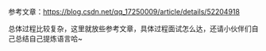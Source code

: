 参考文章：https://blog.csdn.net/qq_17250009/article/details/52204918

总体过程比较复杂，这里就放些参考文章，具体过程面试怎么达，还请小伙伴们自己总结自己提炼语言哈~
 

